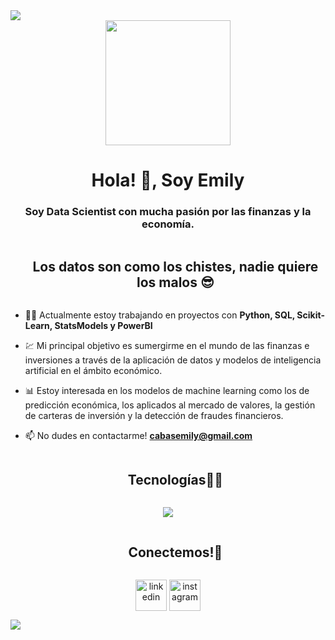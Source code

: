 <!--horizontal divider(gradiant)-->
<img src="https://user-images.githubusercontent.com/73097560/115834477-dbab4500-a447-11eb-908a-139a6edaec5c.gif">

<div id="header" align="center">
    <img src="https://media.giphy.com/media/LaVp0AyqR5bGsC5Cbm/giphy.gif" width="200" />
    <h1 align="center">Hola! 👋, Soy Emily</h1>
    <h3 align="center">Soy Data Scientist con mucha pasión por las finanzas y la economía.
    </h3>
</div>

<!--h2 without bottom border-->
<div id="user-content-toc">
  <ul align="center">
    <summary><h2 style="display: inline-block">Los datos son como los chistes, nadie quiere los malos 😎</h2></summary>
  </ul>
</div>

<!--Intro start-->
- 👩‍💻 Actualmente estoy trabajando en proyectos con **Python, SQL, Scikit-Learn, StatsModels y PowerBI**

- 💹 Mi principal objetivo es sumergirme en el mundo de las finanzas e inversiones a través de la aplicación de datos y modelos de inteligencia artificial en el ámbito económico.

- 📊 Estoy interesada en los modelos de machine learning como los de predicción económica, los aplicados al mercado de valores, la gestión de carteras de inversión y la detección de fraudes financieros.

- 📫 No dudes en contactarme! **cabasemily@gmail.com**

<!--h1 without bottom border-->
<div id="user-content-toc">
  <ul align="center">
    <summary><h2 style="display: inline-block">Tecnologías👩‍💻</h2></summary>
  </ul>
</div>
<!--tech stack icons-->
<p align="center">
  <a href="https://skillicons.dev">
    <img src="https://skillicons.dev/icons?i=git,discord,github,linux,md,mysql,py,wordpress,vscode&perline=9" />
  </a>
</p>

<!-- Connect with me -->
<!--h2 without bottom border-->
<div id="user-content-toc">
  <ul align="center">
    <summary><h2 style="display: inline-block">Conectemos!🤝</h2></summary>
  </ul>
</div>

<!--icons and links-->
<p align="center">
<a href="https://www.linkedin.com/in/emily-cabas-660a09211/" target="blank"><img align="center" src="https://user-images.githubusercontent.com/88904952/234979284-68c11d7f-1acc-4f0c-ac78-044e1037d7b0.png" alt="linkedin" height="50" width="50" /></a>
<a href="https://www.instagram.com/emi.cabas/" target="blank"><img align="center" src="https://user-images.githubusercontent.com/88904952/234981169-2dd1e58f-4b7e-468c-8213-034ba62156c3.png" alt="instagram" height="50" width="50" /></a>
  
</p>

<!--horizontal divider(gradiant)-->
<img src="https://user-images.githubusercontent.com/73097560/115834477-dbab4500-a447-11eb-908a-139a6edaec5c.gif">
